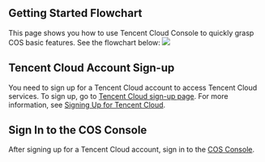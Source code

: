 ## Getting Started Flowchart
This page shows you how to use Tencent Cloud Console to quickly grasp COS basic features. See the flowchart below:
![](https://main.qcloudimg.com/raw/11beebf3182aba7fa8e2d08e1a50f7dd.png)

## Tencent Cloud Account Sign-up
You need to sign up for a Tencent Cloud account to access Tencent Cloud services. To sign up, go to [Tencent Cloud sign-up page](https://intl.cloud.tencent.com/register). For more information, see [Signing Up for Tencent Cloud](https://intl.cloud.tencent.com/document/product/378/9603).
## Sign In to the COS Console
After signing up for a Tencent Cloud account, sign in to the [COS Console](https://intl.cloud.tencent.com/login).

